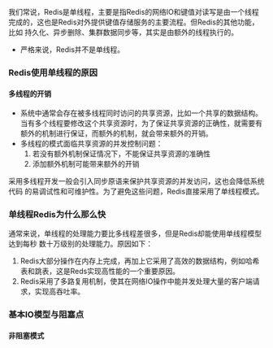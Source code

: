 我们常说，Redis是单线程，主要是指Redis的网络IO和键值对读写是由一个线程
完成的，这也是Redis对外提供键值存储服务的主要流程。但Redis的其他功能，比如
持久化、异步删除、集群数据同步等，其实是由额外的线程执行的。

* 严格来说，Redis并不是单线程。

### Redis使用单线程的原因
#### 多线程的开销
* 系统中通常会存在被多线程同时访问的共享资源，比如一个共享的数据结构。
当有多个线程要修改这个共享资源时，为了保证共享资源的正确性，就需要有
额外的机制进行保证，而额外的机制，就会带来额外的开销。
* 多线程的模式面临共享资源的并发控制问题：
   1. 若没有额外机制保证情况下，不能保证共享资源的准确性
   2. 添加额外机制可能带来额外的开销
  
采用多线程开发一般会引入同步原语来保护共享资源的并发访问，这也会降低系统代码
的易调试性和可维护性。为了避免这些问题，Redis直接采用了单线程模式。

### 单线程Redis为什么那么快
通常来说，单线程的处理能力要比多线程差很多，但是Redis却能使用单线程模型达到每秒
数十万级别的处理能力。原因如下：

1. Redis大部分操作在内存上完成，再加上它采用了高效的数据结构，例如哈希表和跳表，这是Reds实现高性能的一个重要原因。
2. Redis采用了多路复用机制，使其在网络IO操作中能并发处理大量的客户端请求，实现高吞吐率。

### 基本IO模型与阻塞点
#### 非阻塞模式




